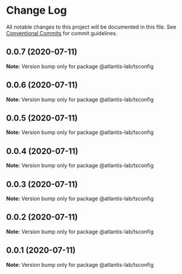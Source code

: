 # Change Log

All notable changes to this project will be documented in this file.
See [Conventional Commits](https://conventionalcommits.org) for commit guidelines.

## 0.0.7 (2020-07-11)

**Note:** Version bump only for package @atlantis-lab/tsconfig





## 0.0.6 (2020-07-11)

**Note:** Version bump only for package @atlantis-lab/tsconfig





## 0.0.5 (2020-07-11)

**Note:** Version bump only for package @atlantis-lab/tsconfig





## 0.0.4 (2020-07-11)

**Note:** Version bump only for package @atlantis-lab/tsconfig





## 0.0.3 (2020-07-11)

**Note:** Version bump only for package @atlantis-lab/tsconfig





## 0.0.2 (2020-07-11)

**Note:** Version bump only for package @atlantis-lab/tsconfig





## 0.0.1 (2020-07-11)

**Note:** Version bump only for package @atlantis-lab/tsconfig
